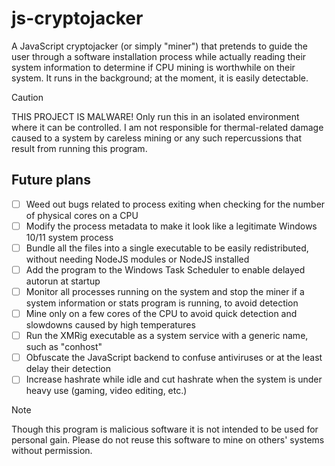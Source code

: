 # js-cryptojacker

A JavaScript cryptojacker (or simply "miner") that pretends to guide the user through a software installation process while actually reading their system information to determine if CPU mining is worthwhile on their system.
It runs in the background; at the moment, it is easily detectable.

> [!CAUTION]
> THIS PROJECT IS MALWARE! Only run this in an isolated environment where it can be controlled.
> I am not responsible for thermal-related damage caused to a system by careless mining or any such repercussions that result from running this program.

## Future plans

- [ ] Weed out bugs related to process exiting when checking for the number of physical cores on a CPU
- [ ] Modify the process metadata to make it look like a legitimate Windows 10/11 system process
- [ ] Bundle all the files into a single executable to be easily redistributed, without needing NodeJS modules or NodeJS installed
- [ ] Add the program to the Windows Task Scheduler to enable delayed autorun at startup
- [ ] Monitor all processes running on the system and stop the miner if a system information or stats program is running, to avoid detection
- [ ] Mine only on a few cores of the CPU to avoid quick detection and slowdowns caused by high temperatures
- [ ] Run the XMRig executable as a system service with a generic name, such as "conhost"
- [ ] Obfuscate the JavaScript backend to confuse antiviruses or at the least delay their detection
- [ ] Increase hashrate while idle and cut hashrate when the system is under heavy use (gaming, video editing, etc.)

> [!NOTE]
> Though this program is malicious software it is not intended to be used for personal gain. Please do not reuse this software to mine on others' systems without permission.
